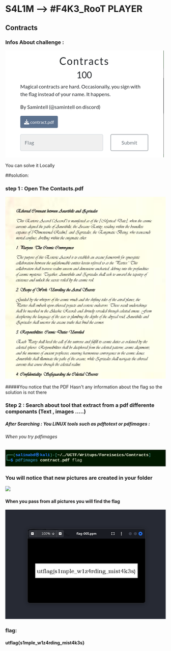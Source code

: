 # S4L1M --> #F4K3_RooT PLAYER

## Contracts 	

### Infos About challenge : 

![](../Screenshot/P1.png)

You can solve it Locally


##solution:



### step 1 : Open The Contacts.pdf


![](../Screenshot/P2.png)

#####You notice that the PDF Hasn't any information about the flag so the solution is not there 



### Step 2 : Search about tool that extract from a pdf differente componants (Text , images .....)

##### After Searching  : You LINUX tools such as pdftotext or pdfimages : 

###### When you try pdfimages 


![](../Screenshot/P3.png)



### You will notice that new pictures are created in your folder 


![](Screenshot/P4.png)


#### When you pass from all pictures you will find the flag 

![](../Screenshot/P5.png)


### flag:

#### utflag{s1mple_w1z4rding_mist4k3s}
